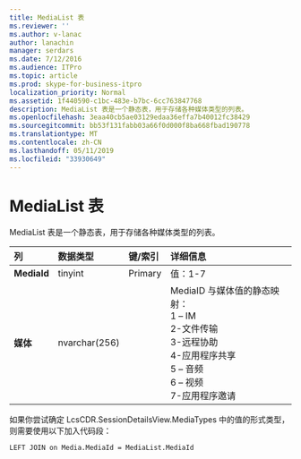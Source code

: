 ```yaml
---
title: MediaList 表
ms.reviewer: ''
ms.author: v-lanac
author: lanachin
manager: serdars
ms.date: 7/12/2016
ms.audience: ITPro
ms.topic: article
ms.prod: skype-for-business-itpro
localization_priority: Normal
ms.assetid: 1f440590-c1bc-483e-b7bc-6cc763847768
description: MediaList 表是一个静态表，用于存储各种媒体类型的列表。
ms.openlocfilehash: 3eaa40cb5ae03129edaa36effa7b40012fc38429
ms.sourcegitcommit: bb53f131fabb03a66f0d000f8ba668fbad190778
ms.translationtype: MT
ms.contentlocale: zh-CN
ms.lasthandoff: 05/11/2019
ms.locfileid: "33930649"
---
```

# <a name="medialist-table"></a>MediaList 表
 
MediaList 表是一个静态表，用于存储各种媒体类型的列表。
  
|**列**|**数据类型**|**键/索引**|**详细信息**|
|:-----|:-----|:-----|:-----|
|**MediaId** <br/> |tinyint  <br/> |Primary  <br/> |值：1-7  <br/> |
|**媒体** <br/> |nvarchar(256)  <br/> || MediaID 与媒体值的静态映射： <br/>  1 – IM <br/>  2-文件传输 <br/>  3-远程协助 <br/>  4-应用程序共享 <br/>  5 – 音频 <br/>  6 – 视频 <br/>  7-应用程序邀请 <br/> |
   
如果你尝试确定 LcsCDR.SessionDetailsView.MediaTypes 中的值的形式类型，则需要使用以下加入代码段： 
  
```
LEFT JOIN on Media.MediaId = MediaList.MediaId
```
